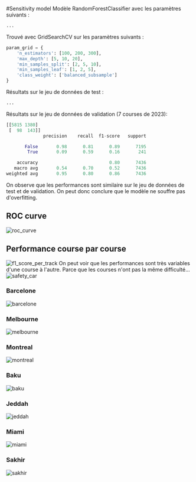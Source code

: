 #Sensitivity model
Modèle RandomForestClassifier avec les paramètres suivants :
```python
...
```

Trouvé avec GridSearchCV sur les paramètres suivants :
```python
param_grid = {
    'n_estimators': [100, 200, 300],
    'max_depth': [5, 10, 20],
    'min_samples_split': [2, 5, 10],
    'min_samples_leaf': [1, 2, 5],
    'class_weight': ['balanced_subsample']
}
```

Résultats sur le jeu de données de test :
```python
...
```
Résultats sur le jeu de données de validation (7 courses de 2023):
```python
[[5815 1380]
 [  98  143]]
              precision    recall  f1-score   support

       False       0.98      0.81      0.89      7195
        True       0.09      0.59      0.16       241

    accuracy                           0.80      7436
   macro avg       0.54      0.70      0.52      7436
weighted avg       0.95      0.80      0.86      7436
```

On observe que les performances sont similaire sur le jeu de données de test et de validation. On peut donc conclure que le modèle ne souffre pas d'overfitting.
## ROC curve
![roc_curve](figures/roc_curve.svg)
## Performance course par course
![f1_score_per_track](figures/f1_score_per_track.svg)
On peut voir que les performances sont très variables d'une course à l'autre. Parce que les courses n'ont pas la même difficulté...
![safety_car](figures/sc_or_vsc_periods.svg)
### Barcelone
![barcelone](figures/predictions_by_lapNumber_9.svg)
### Melbourne
![melbourne](figures/predictions_by_lapNumber_19.svg)
### Montreal
![montreal](figures/predictions_by_lapNumber_29.svg)
### Baku
![baku](figures/predictions_by_lapNumber_4.svg)
### Jeddah
![jeddah](figures/predictions_by_lapNumber_14.svg)
### Miami
![miami](figures/predictions_by_lapNumber_24.svg)
### Sakhir
![sakhir](figures/predictions_by_lapNumber_34.svg)